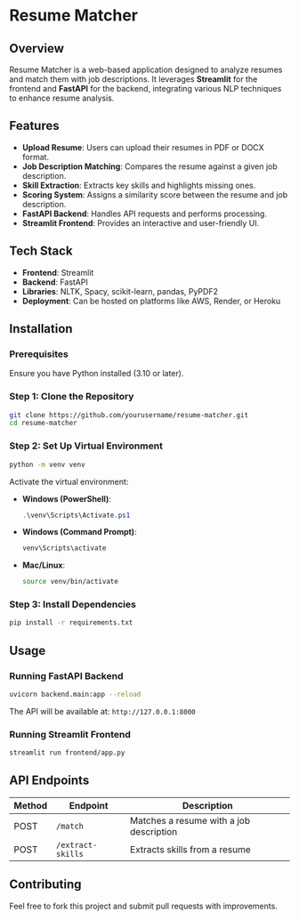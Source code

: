 # Resume Matcher

## Overview
Resume Matcher is a web-based application designed to analyze resumes and match them with job descriptions. It leverages **Streamlit** for the frontend and **FastAPI** for the backend, integrating various NLP techniques to enhance resume analysis.

## Features
- **Upload Resume**: Users can upload their resumes in PDF or DOCX format.
- **Job Description Matching**: Compares the resume against a given job description.
- **Skill Extraction**: Extracts key skills and highlights missing ones.
- **Scoring System**: Assigns a similarity score between the resume and job description.
- **FastAPI Backend**: Handles API requests and performs processing.
- **Streamlit Frontend**: Provides an interactive and user-friendly UI.

## Tech Stack
- **Frontend**: Streamlit
- **Backend**: FastAPI
- **Libraries**: NLTK, Spacy, scikit-learn, pandas, PyPDF2
- **Deployment**: Can be hosted on platforms like AWS, Render, or Heroku

## Installation
### Prerequisites
Ensure you have Python installed (3.10 or later).

### Step 1: Clone the Repository
```bash
git clone https://github.com/yourusername/resume-matcher.git
cd resume-matcher
```

### Step 2: Set Up Virtual Environment
```bash
python -m venv venv
```
Activate the virtual environment:
- **Windows (PowerShell)**:
  ```powershell
  .\venv\Scripts\Activate.ps1
  ```
- **Windows (Command Prompt)**:
  ```cmd
  venv\Scripts\activate
  ```
- **Mac/Linux**:
  ```bash
  source venv/bin/activate
  ```

### Step 3: Install Dependencies
```bash
pip install -r requirements.txt
```

## Usage
### Running FastAPI Backend
```bash
uvicorn backend.main:app --reload
```
The API will be available at: `http://127.0.0.1:8000`

### Running Streamlit Frontend
```bash
streamlit run frontend/app.py
```

## API Endpoints
| Method | Endpoint          | Description                  |
|--------|------------------|------------------------------|
| POST   | `/match`         | Matches a resume with a job description |
| POST   | `/extract-skills` | Extracts skills from a resume |

## Contributing
Feel free to fork this project and submit pull requests with improvements.


